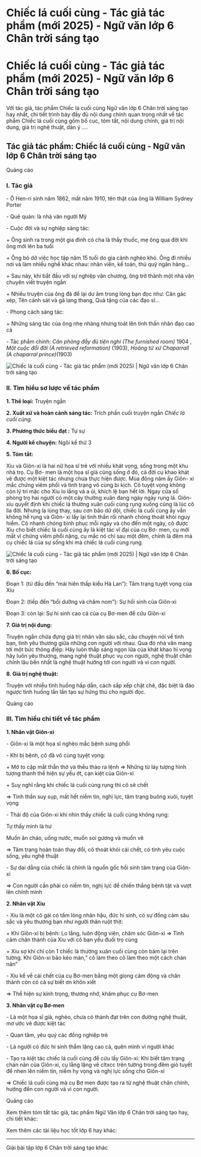 # Chiếc lá cuối cùng - Tác giả tác phẩm (mới 2025) - Ngữ văn lớp 6 Chân trời sáng tạo

# Chiếc lá cuối cùng - Tác giả tác phẩm (mới 2025) - Ngữ văn lớp 6 Chân trời sáng tạo

Với tác giả, tác phẩm Chiếc lá cuối cùng Ngữ văn lớp 6 Chân trời sáng tạo hay nhất, chi tiết trình bày đầy đủ nội dung chính quan trọng nhất về tác phẩm Chiếc lá cuối cùng gồm bố cục, tóm tắt, nội dung chính, giá trị nội dung, giá trị nghệ thuật, dàn ý ....

## Tác giả tác phẩm: Chiếc lá cuối cùng - Ngữ văn lớp 6 Chân trời sáng tạo

Quảng cáo

### **I. Tác giả**

\- Ô Hen-ri sinh năm 1862, mất năm 1910, tên thật của ông là William Sydney Porter

\- Quê quán: là nhà văn người Mỹ

\- Cuộc đời và sự nghiệp sáng tác:

\+ Ông sinh ra trong một gia đình có cha là thầy thuốc, mẹ ông qua đời khi ông mới lên ba tuổi

\+ Ông bỏ dở việc học tập năm 15 tuổi do gia cảnh nghèo khó. Ông đi nhiều nơi và làm nhiều nghề khác nhau: nhân viên, kế toán, thủ quỹ ngân hàng…

\+ Sau này, khi bắt đầu với sự nghiệp văn chương, ông trở thành một nhà văn chuyên viết truyện ngắn

\+ Nhiều truyện của ông đã để lại dư âm trong lòng bạn đọc như: Căn gác xép, Tên cảnh sát và gã lang thang, Quà tặng của các đạo sĩ…

\- Phong cách sáng tác:

\+ Những sáng tác của ông nhẹ nhàng nhưng toát lên tinh thần nhân đạo cao cả

\- Tác phẩm chính: _Căn phòng đầy đủ tiện nghi (The furnished room)_ 1904 , _Một cuộc đổi đời (A retrieved reformation)_ (1903), _Hoàng tử xứ Chaparrall (A chaparral prince)_(1903)

![Chiếc lá cuối cùng - Tác giả tác phẩm \(mới 2025\) | Ngữ văn lớp 6 Chân trời sáng tạo](https://vietjack.com/soan-van-lop-6-ct/images/tac-gia-tac-pham-chiec-la-cuoi-cung-77277.png)

### **II. Tìm hiểu sơ lược về tác phẩm**

**1\. Thể loại:** Truyện ngắn 

**2\. Xuất xứ và hoàn cảnh sáng tác:** Trích phần cuối truyện ngắn _Chiếc lá cuối cùng._

**3\. Phương thức biểu đạt :** Tự sự

**4\. Người kể chuyện:** Ngôi kể thứ 3

**5\. Tóm tắt:**

Xiu và Giôn-xi là hai nữ họa sĩ trẻ với nhiều khát vọng, sống trong một khu nhà trọ. Cụ Bơ- men là một họa sĩ già cũng sống ở đó, cả đời cụ khao khát vẽ được một kiệt tác nhưng chưa thực hiện được. Mùa đông năm ấy Giôn- xi mắc chứng viêm phổi và tình trạng vô cùng bi kịch. Cô tuyệt vọng không còn lý trí mặc cho Xiu lo lắng và a ủi, khích lệ bạn hết lời. Ngay cửa sổ phòng trọ hai người có một cây thường xuân đang ngày ngày rụng lá. Giôn- xiu quyết định khi chiếc lá thường xuân cuối cùng rụng xuống cũng là lúc cô lìa đời. Nhưng lạ lùng thay, sau cơn bão dữ dội, chiếc lá cuối cùng ấy vẫn không hề rụng và Giôn- xi lấy lại tinh thần rồi nhanh chóng thoát khỏi nguy hiểm. Cô nhanh chóng bình phục mỗi ngày và cho đến một ngày, cô được Xiu cho biết chiếc lá cuối cùng ấy là kiệt tác vĩ đại của cụ Bơ- men, cụ mới mất vì chứng viêm phổi nặng, cụ mắc nó chỉ sau một đêm, chính là đêm mà cụ chiếc lá của sự sống khi mà chiếc lá cuối cùng rụng.

![Chiếc lá cuối cùng - Tác giả tác phẩm \(mới 2025\) | Ngữ văn lớp 6 Chân trời sáng tạo](https://vietjack.com/soan-van-lop-6-ct/images/tac-gia-tac-pham-chiec-la-cuoi-cung-77278.png)

**6\. Bố cục:**

Đoạn 1: (từ đầu đến “mái hiên thấp kiểu Hà Lan”): Tâm trạng tuyệt vọng của Xiu

Đoạn 2: (tiếp đến “bồi dưỡng và chăm nom”): Sự hồi sinh của Giôn-xi

Đoạn 3: còn lại: Sự hi sinh cao cả của cụ Bơ-men để cứu Giôn-xi

**7\. Giá trị nội dung:**

Truyện ngắn chứa đựng giá trị nhân văn sâu sắc, câu chuyện nói về tình bạn, tình yêu thương giữa những con người với nhau. Qua đó nhà văn mang tới một bức thông điệp: Hãy luôn thắp sáng ngọn lửa của khát khao hi vọng hãy luôn yêu thương, mang nghệ thuật phục vụ con người, nghệ thuật chân chính lâu bền nhất là nghệ thuật hướng tới con người và vì con người.

**8\. Giá trị nghệ thuật:**

Truyện với nhiều tình huống hấp dẫn, cách sắp xếp chặt chẽ, đặc biệt là đảo ngược tình huống lần lần tạo sự hứng thú cho người đọc.

Quảng cáo

### **III. Tìm hiểu chi tiết về tác phẩm**

**1\. Nhân vật Giôn-xi**

\- Giôn-xi là một họa sĩ nghèo mắc bệnh sưng phổi

\- Khi bị bệnh, cô đã vô cùng tuyệt vọng:

\+ Mở to cặp mắt thẫn thờ và thều thào ra lệnh => Những từ láy tượng hình tượng thanh thể hiện sự yếu ớt, cạn kiệt của Giôn-xi

\+ Suy nghĩ rằng khi chiếc lá cuối cùng rụng thì cô sẽ chết

⇒ Tinh thần suy sụp, mất hết niềm tin, nghị lực, tâm trạng buông xuôi, tuyệt vọng

\- Thái độ của Giôn-xi khi nhìn thấy chiếc lá cuối cùng không rụng:

Tự thấy mình là hư

Muốn ăn cháo, uống nước, muốn soi gương và muốn vẽ

⇒ Tâm trạng hoàn toàn thay đổi, cô thoát khỏi cái chết, có tình yêu cuộc sống, yêu nghệ thuật

\- Sự dai dẳng của chiếc lá chính là nguồn gốc hồi sinh tâm trạng của Giôn-xi

⇒ Con người cần phải có niềm tin, nghị lực để chiến thắng bệnh tật và vượt lên chính mình

**2\. Nhân vật Xiu**

\- Xiu là một cô gái có tấm lòng nhân hậu, đức hi sinh, có sự đồng cảm sâu sắc và yêu thương bạn như người thân ruột thịt:

\+ Khi Giôn-xi bị bệnh: Lo lắng, luôn động viên, chăm sóc Giôn-xi => Tình cảm chân thành của Xiu với cô bạn yếu đuối trọ cùng

\+ Xiu sợ khi chỉ còn 1 chiếc là thường xuân cuối cùng còn bám lại trên tường. Khi Giôn-xi bảo kéo màn,” cô làm theo cô làm theo một cách chán nản”

\- Xiu kể về cái chết của cụ Bơ-men bằng một giọng cảm động và chân thành còn có cả sự biết ơn khôn xiết

⇒ Thể hiện sự kính trọng, thương nhớ, khâm phục cụ Bơ-men

**3\. Nhân vật cụ Bơ-men**

\- Là một họa sĩ già, nghèo, chưa có thành đạt trên con đường nghệ thuật, mơ ước vẽ được kiệt tác

\- Quan tâm, yêu quý các đồng nghiệp trẻ

\- Là người có đức hi sinh thầm lặng cao cả, quên mình vì người khác

\- Tạo ra kiệt tác chiếc lá cuối cùng để cứu lấy Giôn-xi: Khi biết tâm trạng chán nản của Giôn-xi, cụ lẳng lặng vẽ cltxcc trên tường trong đêm gió tuyết để nhen lên niềm tin, niềm hy vọng và nghị lực sống cho Giôn-xi

⇒ Chiếc lá cuối cùng mà cụ Bơ men được tạo ra từ nghệ thuật chân chính, hướng đến con người và vì con người. 

Quảng cáo

Xem thêm tóm tắt tác giả, tác phẩm Ngữ Văn lớp 6 Chân trời sáng tạo hay, chi tiết khác:

Xem thêm các tài liệu học tốt lớp 6 hay khác:

* * *

Giải bài tập lớp 6 Chân trời sáng tạo khác
